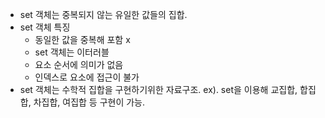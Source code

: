 + set 객체는 중복되지 않는 유일한 값들의 집합.
+ set 객체 특징
  + 동일한 값을 중복해 포함 x
  + set 객체는 이터러블
  + 요소 순서에 의미가 없음
  + 인덱스로 요소에 접근이 불가
+ set 객체는 수학적 집합을 구현하기위한 자료구조. ex). set을 이용해 교집합, 합집합, 차집합, 여집합 등 구현이 가능.
